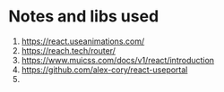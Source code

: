 # Notes and libs used

1. https://react.useanimations.com/
2. https://reach.tech/router/
3. https://www.muicss.com/docs/v1/react/introduction
4. https://github.com/alex-cory/react-useportal
5.
